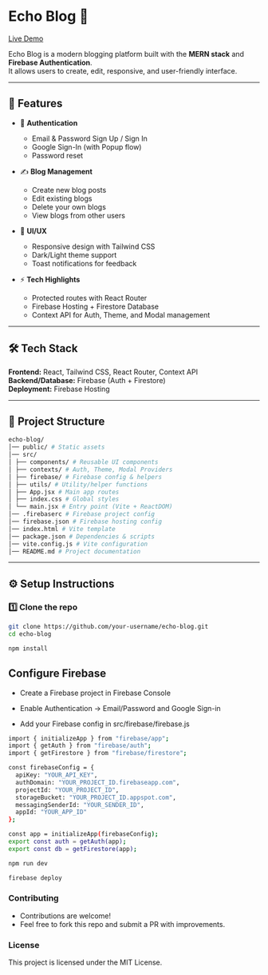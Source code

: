 # Echo Blog 📝

[Live Demo](https://blog-application-d350b.web.app/) 

Echo Blog is a modern blogging platform built with the **MERN stack** and **Firebase Authentication**.  
It allows users to create, edit, responsive, and user-friendly interface.  

---

## 🚀 Features

- 🔐 **Authentication**
  - Email & Password Sign Up / Sign In
  - Google Sign-In (with Popup flow)
  - Password reset

- ✍️ **Blog Management**
  - Create new blog posts
  - Edit existing blogs
  - Delete your own blogs
  - View blogs from other users

- 🎨 **UI/UX**
  - Responsive design with Tailwind CSS
  - Dark/Light theme support
  - Toast notifications for feedback

- ⚡ **Tech Highlights**
  - Protected routes with React Router
  - Firebase Hosting + Firestore Database
  - Context API for Auth, Theme, and Modal management

---

## 🛠️ Tech Stack

**Frontend:** React, Tailwind CSS, React Router, Context API  
**Backend/Database:** Firebase (Auth + Firestore)  
**Deployment:** Firebase Hosting  

---

## 📂 Project Structure

```bash
echo-blog/
│── public/ # Static assets
│── src/
│ ├── components/ # Reusable UI components
│ ├── contexts/ # Auth, Theme, Modal Providers
│ ├── firebase/ # Firebase config & helpers
│ ├── utils/ # Utility/helper functions
│ ├── App.jsx # Main app routes
│ ├── index.css # Global styles
│ └── main.jsx # Entry point (Vite + ReactDOM)
│── .firebaserc # Firebase project config
│── firebase.json # Firebase hosting config
│── index.html # Vite template
│── package.json # Dependencies & scripts
│── vite.config.js # Vite configuration
│── README.md # Project documentation
```


---

## ⚙️ Setup Instructions

### 1️⃣ Clone the repo
```bash
git clone https://github.com/your-username/echo-blog.git
cd echo-blog
```

```bash
npm install
```

## Configure Firebase

 - Create a Firebase project in Firebase Console

 - Enable Authentication → Email/Password and Google Sign-in

 - Add your Firebase config in src/firebase/firebase.js

```bash
import { initializeApp } from "firebase/app";
import { getAuth } from "firebase/auth";
import { getFirestore } from "firebase/firestore";

const firebaseConfig = {
  apiKey: "YOUR_API_KEY",
  authDomain: "YOUR_PROJECT_ID.firebaseapp.com",
  projectId: "YOUR_PROJECT_ID",
  storageBucket: "YOUR_PROJECT_ID.appspot.com",
  messagingSenderId: "YOUR_SENDER_ID",
  appId: "YOUR_APP_ID"
};

const app = initializeApp(firebaseConfig);
export const auth = getAuth(app);
export const db = getFirestore(app);
```

```bash
npm run dev
```

```bash
firebase deploy
```

### Contributing

 - Contributions are welcome!
 - Feel free to fork this repo and submit a PR with improvements.

### License

This project is licensed under the MIT License.